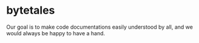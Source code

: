 # bytetales
Our goal is to make code documentations easily understood by all, and we would always be happy to have a hand.
